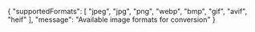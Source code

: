 {
    "supportedFormats": [
        "jpeg",
        "jpg",
        "png",
        "webp",
        "bmp",
        "gif",
        "avif",
        "heif"
    ],
    "message": "Available image formats for conversion"
}

